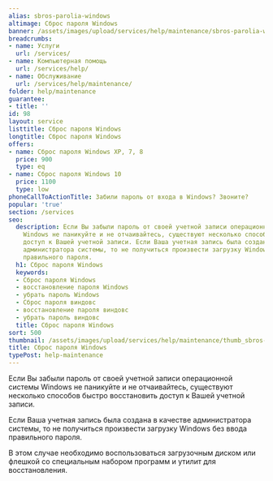 ```yaml
---
alias: sbros-parolia-windows
altimage: Сброс пароля Windows
banner: /assets/images/upload/services/help/maintenance/sbros-parolia-windows.jpg
breadcrumbs:
- name: Услуги
  url: /services/
- name: Компьютерная помощь
  url: /services/help/
- name: Обслуживание
  url: /services/help/maintenance/
folder: help/maintenance
guarantee:
- title: ''
id: 98
layout: service
listtitle: Сброс пароля Windows
longtitle: Сброс пароля Windows
offers:
- name: Сброс пароля Windows XP, 7, 8
  price: 900
  type: eq
- name: Сброс пароля Windows 10
  price: 1100
  type: low
phoneCallToActionTitle: Забили пароль от входа в Windows? Звоните?
popular: 'true'
section: /services
seo:
  description: Если Вы забыли пароль от своей учетной записи операционной системы
    Windows не паникуйте и не отчаивайтесь, существуют несколько способов быстро восстановить
    доступ к Вашей учетной записи. Если Ваша учетная запись была создана в качестве
    администратора системы, то не получиться произвести загрузку Windows без ввода
    правильного пароля.
  h1: Сброс пароля Windows
  keywords:
  - Сброс пароля Windows
  - восстановление пароля Windows
  - убрать пароль Windows
  - Сброс пароля виндовс
  - восстановление пароля виндовс
  - убрать пароль виндовс
  title: Сброс пароля Windows
sort: 500
thumbnail: /assets/images/upload/services/help/maintenance/thumb_sbros-parolia-windows.jpg
title: Сброс пароля Windows
typePost: help-maintenance
---
```

Если Вы забыли пароль от своей учетной записи операционной системы Windows не паникуйте и не отчаивайтесь, существуют несколько способов быстро восстановить доступ к Вашей учетной записи.

Если Ваша учетная запись была создана в качестве администратора системы, то не получиться произвести загрузку Windows без ввода правильного пароля.

В этом случае необходимо воспользоваться загрузочным диском или флешкой со специальным набором программ и утилит для восстановления.